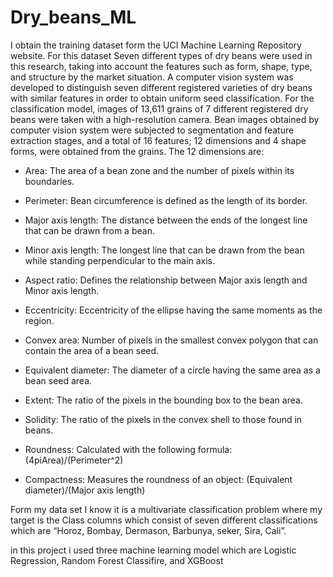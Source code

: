 # Dry_beans_ML

I obtain the training dataset form the UCI Machine Learning Repository website. For this dataset Seven different types of dry beans were used in this research, taking into account the features such as form, shape, type, and structure by the market situation. A computer vision system was developed to distinguish seven different registered varieties of dry beans with similar features in order to obtain uniform seed classification. For the classification model, images of 13,611 grains of 7 different registered dry beans were taken with a high-resolution camera. Bean images obtained by computer vision system were subjected to segmentation and feature extraction stages, and a total of 16 features; 12 dimensions and 4 shape forms, were obtained from the grains. The 12 dimensions are:

- Area: The area of a bean zone and the number of pixels within its boundaries.

- Perimeter: Bean circumference is defined as the length of its border.

- Major axis length: The distance between the ends of the longest line that can be drawn from a bean.

- Minor axis length: The longest line that can be drawn from the bean while standing perpendicular to the main axis.

- Aspect ratio: Defines the relationship between Major axis length and Minor axis length.

- Eccentricity: Eccentricity of the ellipse having the same moments as the region.

- Convex area: Number of pixels in the smallest convex polygon that can contain the area of a bean seed.

- Equivalent diameter: The diameter of a circle having the same area as a bean seed area.

- Extent: The ratio of the pixels in the bounding box to the bean area.

- Solidity: The ratio of the pixels in the convex shell to those found in beans.

- Roundness: Calculated with the following formula: (4piArea)/(Perimeter^2)

- Compactness: Measures the roundness of an object: (Equivalent diameter)/(Major axis length)

Form my data set I know it is a multivariate classification problem where my target is the Class columns which consist of seven different classifications which are “Horoz, Bombay, Dermason, Barbunya, seker, Sira, Cali”.

in this project i used three machine learning model which are Logistic Regression, Random Forest Classifire, and XGBoost

